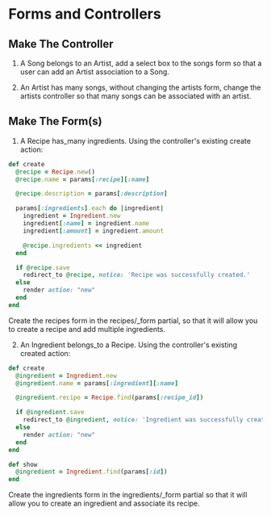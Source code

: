 # Forms and Controllers

## Make The Controller

1. A Song belongs to an Artist, add a select box to the songs form so that a user can add an Artist association to a Song.

2. An Artist has many songs, without changing the artists form, change the artists controller so that many songs can be associated with an artist.

## Make The Form(s)

1. A Recipe has_many ingredients. Using the controller's existing create action:

```ruby
def create
  @recipe = Recipe.new()
  @recipe.name = params[:recipe][:name]

  @recipe.description = params[:description]

  params[:ingredients].each do |ingredient|
    ingredient = Ingredient.new
    ingredient[:name] = ingredient.name
    ingredient[:amount] = ingredient.amount

    @recipe.ingredients << ingredient
  end

  if @recipe.save
    redirect_to @recipe, notice: 'Recipe was successfully created.'
  else
    render action: "new"
  end
end
```

Create the recipes form in the recipes/_form partial, so that it will allow you to create a recipe and add multiple ingredients.

2. An Ingredient belongs_to a Recipe. Using the controller's existing created action:

```ruby
def create
  @ingredient = Ingredient.new
  @ingredient.name = params[:ingredient][:name]

  @ingredient.recipe = Recipe.find(params[:recipe_id])

  if @ingredient.save
    redirect_to @ingredient, notice: 'Ingredient was successfully created.'
  else
    render action: "new"
  end
end

def show
  @ingredient = Ingredient.find(params[:id])
end
```

Create the ingredients form in the ingredients/_form partial so that it will allow you to create an ingredient and associate its recipe.